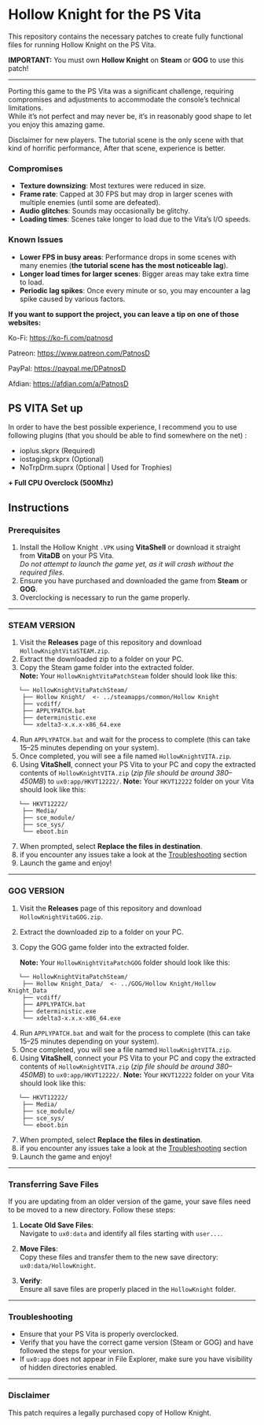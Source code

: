# Hollow Knight for the PS Vita
This repository contains the necessary patches to create fully functional files for running Hollow Knight on the PS Vita.

**IMPORTANT:** You must own **Hollow Knight** on **Steam** or **GOG** to use this patch!  

---
Porting this game to the PS Vita was a significant challenge, requiring compromises and adjustments to accommodate the console’s technical limitations.  
While it’s not perfect and may never be, it’s in reasonably good shape to let you enjoy this amazing game.  

Disclaimer for new players. The tutorial scene is the only scene with that kind of horrific performance, After that scene, experience is better.

### Compromises  

- **Texture downsizing**: Most textures were reduced in size.  
- **Frame rate**: Capped at 30 FPS but may drop in larger scenes with multiple enemies (until some are defeated).  
- **Audio glitches**: Sounds may occasionally be glitchy.  
- **Loading times**: Scenes take longer to load due to the Vita’s I/O speeds.  

### Known Issues  

- **Lower FPS in busy areas**: Performance drops in some scenes with many enemies (**the tutorial scene has the most noticeable lag**).  
- **Longer load times for larger scenes**: Bigger areas may take extra time to load.  
- **Periodic lag spikes**: Once every minute or so, you may encounter a lag spike caused by various factors.  

**If you want to support the project, you can leave a tip on one of those websites:**

Ko-Fi: https://ko-fi.com/patnosd

Patreon: https://www.patreon.com/PatnosD

PayPal: https://paypal.me/DPatnosD

Afdian: https://afdian.com/a/PatnosD

## PS VITA Set up

In order to have the best possible experience, I recommend you to use following plugins (that you should be able to find somewhere on the net) :
- ioplus.skprx (Required)
- iostaging.skprx (Optional)
- NoTrpDrm.suprx (Optional | Used for Trophies)

**+ Full CPU Overclock (500Mhz)**


## Instructions

### Prerequisites
1. Install the Hollow Knight `.VPK` using **VitaShell** or download it straight from **VitaDB** on your PS Vita.  
   *Do not attempt to launch the game yet, as it will crash without the required files.*
2. Ensure you have purchased and downloaded the game from **Steam** or **GOG**.
3. Overclocking is necessary to run the game properly.

---

### STEAM VERSION
1. Visit the **Releases** page of this repository and download `HollowKnightVitaSTEAM.zip`.
2. Extract the downloaded zip to a folder on your PC.
3. Copy the Steam game folder into the extracted folder.  
   **Note:** Your `HollowKnightVitaPatchSteam` folder should look like this:
```
   └── HollowKnightVitaPatchSteam/
    ├── Hollow Knight/  <- ../steamapps/common/Hollow Knight
    ├── vcdiff/
    ├── APPLYPATCH.bat
    ├── deterministic.exe
    └── xdelta3-x.x.x-x86_64.exe
```
4. Run `APPLYPATCH.bat` and wait for the process to complete (this can take 15–25 minutes depending on your system).
5. Once completed, you will see a file named `HollowKnightVITA.zip`.
6. Using **VitaShell**, connect your PS Vita to your PC and copy the extracted contents of `HollowKnightVITA.zip` (_zip file should be around 380–450MB_) to `ux0:app/HKVT12222/`.
   **Note:** Your `HKVT12222` folder on your Vita should look like this:
```
   └── HKVT12222/
    ├── Media/
    ├── sce_module/
    ├── sce_sys/
    └── eboot.bin
```
7. When prompted, select **Replace the files in destination**.
8. if you encounter any issues take a look at the [Troubleshooting](#troubleshooting) section
9. Launch the game and enjoy!

---

### GOG VERSION
1. Visit the **Releases** page of this repository and download `HollowKnightVitaGOG.zip`.
2. Extract the downloaded zip to a folder on your PC.
3. Copy the GOG game folder into the extracted folder.  

   **Note:** Your `HollowKnightVitaPatchGOG` folder should look like this:
```
   └── HollowKnightVitaPatchSteam/
    ├── Hollow Knight_Data/  <- ../GOG/Hollow Knight/Hollow Knight_Data
    ├── vcdiff/
    ├── APPLYPATCH.bat
    ├── deterministic.exe
    └── xdelta3-x.x.x-x86_64.exe
```
4. Run `APPLYPATCH.bat` and wait for the process to complete (this can take 15–25 minutes depending on your system).
5. Once completed, you will see a file named `HollowKnightVITA.zip`.
6. Using **VitaShell**, connect your PS Vita to your PC and copy the extracted contents of `HollowKnightVITA.zip` (_zip file should be around 380–450MB_) to `ux0:app/HKVT12222/`.
   **Note:** Your `HKVT12222` folder on your Vita should look like this:
```
   └── HKVT12222/
    ├── Media/
    ├── sce_module/
    ├── sce_sys/
    └── eboot.bin
```
7. When prompted, select **Replace the files in destination**.
8. if you encounter any issues take a look at the [Troubleshooting](#troubleshooting) section
9. Launch the game and enjoy!

---

### Transferring Save Files
If you are updating from an older version of the game, your save files need to be moved to a new directory. Follow these steps:

1. **Locate Old Save Files**:  
   Navigate to `ux0:data` and identify all files starting with `user...`.

2. **Move Files**:  
   Copy these files and transfer them to the new save directory:  
   `ux0:data/HollowKnight`.

3. **Verify**:  
   Ensure all save files are properly placed in the `HollowKnight` folder.

---

### Troubleshooting
- Ensure that your PS Vita is properly overclocked.  
- Verify that you have the correct game version (Steam or GOG) and have followed the steps for your version.
- If `ux0:app` does not appear in File Explorer, make sure you have visibility of hidden directories enabled.

---

### Disclaimer
This patch requires a legally purchased copy of Hollow Knight.


